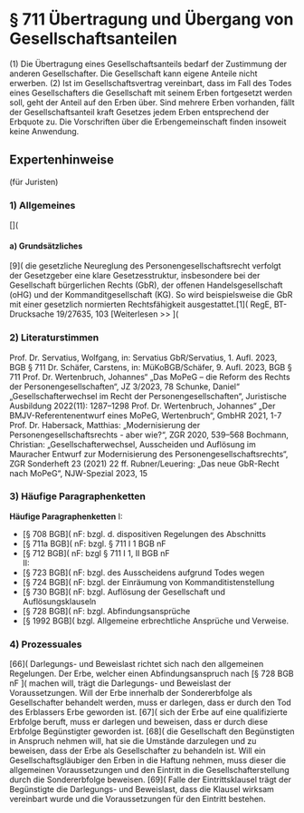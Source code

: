 # § 711 Übertragung und Übergang von Gesellschaftsanteilen
(1) Die Übertragung eines Gesellschaftsanteils bedarf der Zustimmung der anderen Gesellschafter. Die Gesellschaft kann eigene Anteile nicht erwerben.
(2) Ist im Gesellschaftsvertrag vereinbart, dass im Fall des Todes eines Gesellschafters die Gesellschaft mit seinem Erben fortgesetzt werden soll, geht der Anteil auf den Erben über. Sind mehrere Erben vorhanden, fällt der Gesellschaftsanteil kraft Gesetzes jedem Erben entsprechend der Erbquote zu. Die Vorschriften über die Erbengemeinschaft finden insoweit keine Anwendung.
## Expertenhinweise
(für Juristen)
### 1) Allgemeines
[](
#### a) Grundsätzliches
[9]( die gesetzliche Neureglung des Personengesellschaftsrecht verfolgt der Gesetzgeber eine klare Gesetzesstruktur, insbesondere bei der Gesellschaft bürgerlichen Rechts (GbR), der offenen Handelsgesellschaft (oHG) und der Kommanditgesellschaft (KG). So wird beispielsweise die GbR mit einer gesetzlich normierten Rechtsfähigkeit ausgestattet.[1]( RegE, BT-Drucksache 19/27635, 103
[Weiterlesen >> ](
### 2) Literaturstimmen
Prof. Dr. Servatius, Wolfgang, in: Servatius GbR/Servatius, 1. Aufl. 2023, BGB § 711
Dr. Schäfer, Carstens, in: MüKoBGB/Schäfer, 9. Aufl. 2023, BGB § 711
Prof. Dr. Wertenbruch, Johannes“ „Das MoPeG – die Reform des Rechts der Personengesellschaften“, JZ 3/2023, 78
Schunke, Daniel“ „Gesellschafterwechsel im Recht der Personengesellschaften“, Juristische Ausbildung 2022(11): 1287–1298
Prof. Dr. Wertenbruch, Johannes“ „Der BMJV-Referentenentwurf eines MoPeG, Wertenbruch“, GmbHR 2021, 1-7
Prof. Dr. Habersack, Matthias: „Modernisierung der Personengesellschaftsrechts - aber wie?“, ZGR 2020, 539–568
Bochmann, Christian: „Gesellschafterwechsel, Ausscheiden und Auflösung im Mauracher Entwurf zur Modernisierung des Personengesellschaftsrechts“, ZGR Sonderheft 23 (2021) 22 ff.
Rubner/Leuering: „Das neue GbR-Recht nach MoPeG“, NJW-Spezial 2023, 15
### 3) Häufige Paragraphenketten
**Häufige Paragraphenketten**
I:
* [§ 708 BGB]( nF: bzgl. d. dispositiven Regelungen des Abschnitts
* [§ 711a BGB]( nF: bzgl. § 711 I 1 BGB nF
* [§ 712 BGB]( nF: bzgl § 711 I 1, II BGB nF  
II:
* [§ 723 BGB]( nF: bzgl. des Ausscheidens aufgrund Todes wegen
* [§ 724 BGB]( nF: bzgl. der Einräumung von Kommanditistenstellung
* [§ 730 BGB]( nF: bzgl. Auflösung der Gesellschaft und Auflösungsklauseln
* [§ 728 BGB]( nF: bzgl. Abfindungsansprüche
* [§ 1992 BGB]( bzgl. Allgemeine erbrechtliche Ansprüche und Verweise.
### 4) Prozessuales
[66]( Darlegungs- und Beweislast richtet sich nach den allgemeinen Regelungen. Der Erbe, welcher einen Abfindungsanspruch nach [§ 728 BGB nF ]( machen will, trägt die Darlegungs- und Beweislast der Voraussetzungen. Will der Erbe innerhalb der Sondererbfolge als Gesellschafter behandelt werden, muss er darlegen, dass er durch den Tod des Erblassers Erbe geworden ist.
[67]( sich der Erbe auf eine qualifizierte Erbfolge beruft, muss er darlegen und beweisen, dass er durch diese Erbfolge Begünstigter geworden ist.
[68]( die Gesellschaft den Begünstigten in Anspruch nehmen will, hat sie die Umstände darzulegen und zu beweisen, dass der Erbe als Gesellschafter zu behandeln ist. Will ein Gesellschaftsgläubiger den Erben in die Haftung nehmen, muss dieser die allgemeinen Voraussetzungen und den Eintritt in die Gesellschafterstellung durch die Sondererbfolge beweisen.
[69]( Falle der Eintrittsklausel trägt der Begünstigte die Darlegungs- und Beweislast, dass die Klausel wirksam vereinbart wurde und die Voraussetzungen für den Eintritt bestehen.